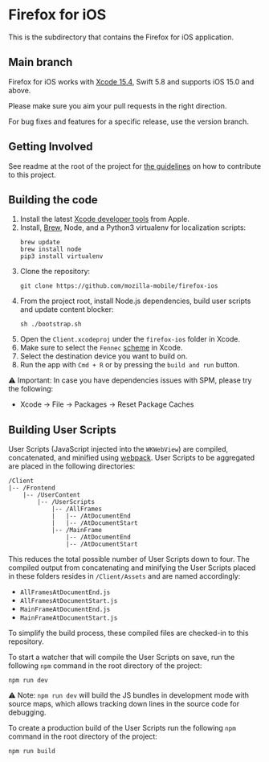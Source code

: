 # Firefox for iOS

This is the subdirectory that contains the Firefox for iOS application.

## Main branch

Firefox for iOS works with [Xcode 15.4](https://developer.apple.com/download/all/?q=xcode), Swift 5.8 and supports iOS 15.0 and above.

Please make sure you aim your pull requests in the right direction.

For bug fixes and features for a specific release, use the version branch.

## Getting Involved

See readme at the root of the project for [the guidelines](https://github.com/mozilla-mobile/firefox-ios/blob/main/README.md) on how to contribute to this project.

## Building the code

1. Install the latest [Xcode developer tools](https://developer.apple.com/xcode/downloads/) from Apple.
1. Install, [Brew](https://brew.sh), Node, and a Python3 virtualenv for localization scripts:
    ```shell
    brew update
    brew install node
    pip3 install virtualenv
    ```
1. Clone the repository:
    ```shell
    git clone https://github.com/mozilla-mobile/firefox-ios
    ```
1. From the project root, install Node.js dependencies, build user scripts and update content blocker:
    ```shell
    sh ./bootstrap.sh
    ```
1. Open the `Client.xcodeproj` under the `firefox-ios` folder in Xcode.
1. Make sure to select the `Fennec` [scheme](https://developer.apple.com/documentation/xcode/build-system?changes=_2) in Xcode.
1. Select the destination device you want to build on.
1. Run the app with `Cmd + R` or by pressing the `build and run` button.

⚠️ Important: In case you have dependencies issues with SPM, please try the following:
- Xcode -> File -> Packages -> Reset Package Caches

## Building User Scripts

User Scripts (JavaScript injected into the `WKWebView`) are compiled, concatenated, and minified using [webpack](https://webpack.js.org/). User Scripts to be aggregated are placed in the following directories:

```none
/Client
|-- /Frontend
    |-- /UserContent
        |-- /UserScripts
            |-- /AllFrames
            |   |-- /AtDocumentEnd
            |   |-- /AtDocumentStart
            |-- /MainFrame
                |-- /AtDocumentEnd
                |-- /AtDocumentStart
```

This reduces the total possible number of User Scripts down to four. The compiled output from concatenating and minifying the User Scripts placed in these folders resides in `/Client/Assets` and are named accordingly:

* `AllFramesAtDocumentEnd.js`
* `AllFramesAtDocumentStart.js`
* `MainFrameAtDocumentEnd.js`
* `MainFrameAtDocumentStart.js`

To simplify the build process, these compiled files are checked-in to this repository.

To start a watcher that will compile the User Scripts on save, run the following `npm` command in the root directory of the project:

```shell
npm run dev
```

⚠️ Note: `npm run dev` will build the JS bundles in development mode with source maps, which allows tracking down lines in the source code for debugging.

To create a production build of the User Scripts run the following `npm` command in the root directory of the project:

```shell
npm run build
```
